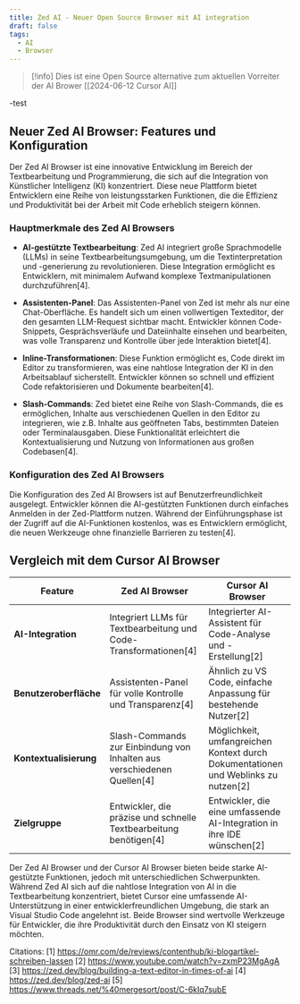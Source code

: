 ```yaml
---
title: Zed AI - Neuer Open Source Browser mit AI integration
draft: false
tags:
  - AI
  - Browser
---
```

>[!info]
>Dies ist eine Open Source alternative zum aktuellen Vorreiter der AI Brower [[2024-06-12 Cursor AI]]

-test

## Neuer Zed AI Browser: Features und Konfiguration

Der Zed AI Browser ist eine innovative Entwicklung im Bereich der Textbearbeitung und Programmierung, die sich auf die Integration von Künstlicher Intelligenz (KI) konzentriert. Diese neue Plattform bietet Entwicklern eine Reihe von leistungsstarken Funktionen, die die Effizienz und Produktivität bei der Arbeit mit Code erheblich steigern können.

### **Hauptmerkmale des Zed AI Browsers**

- **AI-gestützte Textbearbeitung**: Zed AI integriert große Sprachmodelle (LLMs) in seine Textbearbeitungsumgebung, um die Textinterpretation und -generierung zu revolutionieren. Diese Integration ermöglicht es Entwicklern, mit minimalem Aufwand komplexe Textmanipulationen durchzuführen[4].

- **Assistenten-Panel**: Das Assistenten-Panel von Zed ist mehr als nur eine Chat-Oberfläche. Es handelt sich um einen vollwertigen Texteditor, der den gesamten LLM-Request sichtbar macht. Entwickler können Code-Snippets, Gesprächsverläufe und Dateiinhalte einsehen und bearbeiten, was volle Transparenz und Kontrolle über jede Interaktion bietet[4].

- **Inline-Transformationen**: Diese Funktion ermöglicht es, Code direkt im Editor zu transformieren, was eine nahtlose Integration der KI in den Arbeitsablauf sicherstellt. Entwickler können so schnell und effizient Code refaktorisieren und Dokumente bearbeiten[4].

- **Slash-Commands**: Zed bietet eine Reihe von Slash-Commands, die es ermöglichen, Inhalte aus verschiedenen Quellen in den Editor zu integrieren, wie z.B. Inhalte aus geöffneten Tabs, bestimmten Dateien oder Terminalausgaben. Diese Funktionalität erleichtert die Kontextualisierung und Nutzung von Informationen aus großen Codebasen[4].

### **Konfiguration des Zed AI Browsers**

Die Konfiguration des Zed AI Browsers ist auf Benutzerfreundlichkeit ausgelegt. Entwickler können die AI-gestützten Funktionen durch einfaches Anmelden in der Zed-Plattform nutzen. Während der Einführungsphase ist der Zugriff auf die AI-Funktionen kostenlos, was es Entwicklern ermöglicht, die neuen Werkzeuge ohne finanzielle Barrieren zu testen[4].

## Vergleich mit dem Cursor AI Browser

| Feature                           | Zed AI Browser                                                                 | Cursor AI Browser                                                                 |
|-----------------------------------|--------------------------------------------------------------------------------|-----------------------------------------------------------------------------------|
| **AI-Integration**                | Integriert LLMs für Textbearbeitung und Code-Transformationen[4]               | Integrierter AI-Assistent für Code-Analyse und -Erstellung[2]                     |
| **Benutzeroberfläche**            | Assistenten-Panel für volle Kontrolle und Transparenz[4]                       | Ähnlich zu VS Code, einfache Anpassung für bestehende Nutzer[2]                   |
| **Kontextualisierung**            | Slash-Commands zur Einbindung von Inhalten aus verschiedenen Quellen[4]        | Möglichkeit, umfangreichen Kontext durch Dokumentationen und Weblinks zu nutzen[2]|
| **Zielgruppe**                    | Entwickler, die präzise und schnelle Textbearbeitung benötigen[4]              | Entwickler, die eine umfassende AI-Integration in ihre IDE wünschen[2]            |

Der Zed AI Browser und der Cursor AI Browser bieten beide starke AI-gestützte Funktionen, jedoch mit unterschiedlichen Schwerpunkten. Während Zed AI sich auf die nahtlose Integration von AI in die Textbearbeitung konzentriert, bietet Cursor eine umfassende AI-Unterstützung in einer entwicklerfreundlichen Umgebung, die stark an Visual Studio Code angelehnt ist. Beide Browser sind wertvolle Werkzeuge für Entwickler, die ihre Produktivität durch den Einsatz von KI steigern möchten.

Citations:
[1] https://omr.com/de/reviews/contenthub/ki-blogartikel-schreiben-lassen
[2] https://www.youtube.com/watch?v=zxmP23MgAgA
[3] https://zed.dev/blog/building-a-text-editor-in-times-of-ai
[4] https://zed.dev/blog/zed-ai
[5] https://www.threads.net/%40mergesort/post/C-6kIq7subE
